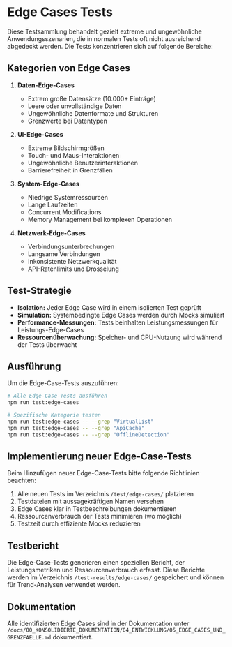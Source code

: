 # Edge Cases Tests

Diese Testsammlung behandelt gezielt extreme und ungewöhnliche Anwendungsszenarien, die in normalen Tests oft nicht ausreichend abgedeckt werden. Die Tests konzentrieren sich auf folgende Bereiche:

## Kategorien von Edge Cases

1. **Daten-Edge-Cases**
   - Extrem große Datensätze (10.000+ Einträge)
   - Leere oder unvollständige Daten
   - Ungewöhnliche Datenformate und Strukturen
   - Grenzwerte bei Datentypen

2. **UI-Edge-Cases**
   - Extreme Bildschirmgrößen
   - Touch- und Maus-Interaktionen
   - Ungewöhnliche Benutzerinteraktionen
   - Barrierefreiheit in Grenzfällen

3. **System-Edge-Cases**
   - Niedrige Systemressourcen
   - Lange Laufzeiten
   - Concurrent Modifications
   - Memory Management bei komplexen Operationen

4. **Netzwerk-Edge-Cases**
   - Verbindungsunterbrechungen
   - Langsame Verbindungen
   - Inkonsistente Netzwerkqualität
   - API-Ratenlimits und Drosselung

## Test-Strategie

- **Isolation:** Jeder Edge Case wird in einem isolierten Test geprüft
- **Simulation:** Systembedingte Edge Cases werden durch Mocks simuliert
- **Performance-Messungen:** Tests beinhalten Leistungsmessungen für Leistungs-Edge-Cases
- **Ressourcenüberwachung:** Speicher- und CPU-Nutzung wird während der Tests überwacht

## Ausführung

Um die Edge-Case-Tests auszuführen:

```bash
# Alle Edge-Case-Tests ausführen
npm run test:edge-cases

# Spezifische Kategorie testen
npm run test:edge-cases -- --grep "VirtualList"
npm run test:edge-cases -- --grep "ApiCache"
npm run test:edge-cases -- --grep "OfflineDetection"
```

## Implementierung neuer Edge-Case-Tests

Beim Hinzufügen neuer Edge-Case-Tests bitte folgende Richtlinien beachten:

1. Alle neuen Tests im Verzeichnis `/test/edge-cases/` platzieren
2. Testdateien mit aussagekräftigen Namen versehen
3. Edge Cases klar in Testbeschreibungen dokumentieren
4. Ressourcenverbrauch der Tests minimieren (wo möglich)
5. Testzeit durch effiziente Mocks reduzieren

## Testbericht

Die Edge-Case-Tests generieren einen speziellen Bericht, der Leistungsmetriken und Ressourcenverbrauch erfasst. Diese Berichte werden im Verzeichnis `/test-results/edge-cases/` gespeichert und können für Trend-Analysen verwendet werden.

## Dokumentation

Alle identifizierten Edge Cases sind in der Dokumentation unter `/docs/00_KONSOLIDIERTE_DOKUMENTATION/04_ENTWICKLUNG/05_EDGE_CASES_UND_GRENZFAELLE.md` dokumentiert.